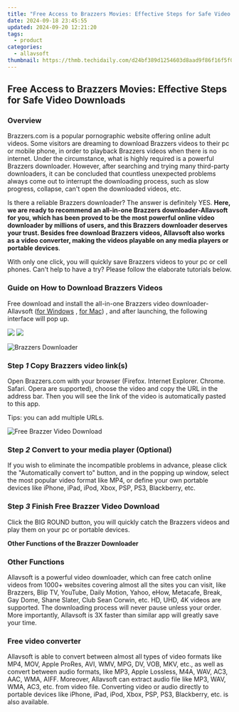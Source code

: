 ```yaml
---
title: "Free Access to Brazzers Movies: Effective Steps for Safe Video Downloads"
date: 2024-09-18 23:45:55
updated: 2024-09-20 12:21:20
tags:
  - product
categories:
  - allavsoft
thumbnail: https://thmb.techidaily.com/d24bf389d1254603d8aad9f86f16f5f0cd9be072e2e5d71e92f6bedcfed5d098.jpg
---
```


## Free Access to Brazzers Movies: Effective Steps for Safe Video Downloads

### Overview

Brazzers.com is a popular pornographic website offering online adult videos. Some visitors are dreaming to download Brazzers videos to their pc or mobile phone, in order to playback Brazzers videos when there is no internet. Under the circumstance, what is highly required is a powerful Brazzers downloader. However, after searching and trying many third-party downloaders, it can be concluded that countless unexpected problems always come out to interrupt the downloading process, such as slow progress, collapse, can't open the downloaded videos, etc.

Is there a reliable Brazzers downloader? The answer is definitely YES. **Here, we are ready to recommend an all-in-one Brazzers downloader-Allavsoft for you, which has been proved to be the most powerful online video downloader by millions of users, and this Brazzers downloader deserves your trust. Besides free download Brazzers videos, Allavsoft also works as a video converter, making the videos playable on any media players or portable devices**.

With only one click, you will quickly save Brazzers videos to your pc or cell phones. Can't help to have a try? Please follow the elaborate tutorials below.

### Guide on How to Download Brazzers Videos

Free download and install the all-in-one Brazzers video downloader- Allavsoft ([for Windows](https://tools.techidaily.com/allavsoft/products/) , [for Mac](https://tools.techidaily.com/allavsoft/products/)) , and after launching, the following interface will pop up.

[![](https://www.allavsoft.com/how-to/../images/how-to/free-download-win.jpg)](https://tools.techidaily.com/allavsoft/products/) [![](https://www.allavsoft.com/how-to/../images/how-to/free-download-mac.jpg)](https://tools.techidaily.com/allavsoft/products/)

![Brazzers Downloader](https://www.allavsoft.com/how-to/../images/allavsoft/screen-shot-600.jpg)

### Step _1_ Copy Brazzers video link(s)

Open Brazzers.com with your browser (Firefox. Internet Explorer. Chrome. Safari. Opera are supported), choose the video and copy the URL in the address bar. Then you will see the link of the video is automatically pasted to this app.

Tips: you can add multiple URLs.

![Free Brazzer Video Download](https://www.allavsoft.com/how-to/../images/how-to/brazzers-download/free-brazzer-video-download.jpg)

### Step _2_ Convert to your media player (Optional)

If you wish to eliminate the incompatible problems in advance, please click the "Automatically convert to" button, and in the popping up window, select the most popular video format like MP4, or define your own portable devices like iPhone, iPad, iPod, Xbox, PSP, PS3, Blackberry, etc.

### Step _3_ Finish Free Brazzer Video Download

Click the BIG ROUND button, you will quickly catch the Brazzers videos and play them on your pc or portable devices.

**Other Functions of the Brazzer Downloader**

### Other Functions

Allavsoft is a powerful video downloader, which can free catch online videos from 1000+ websites covering almost all the sites you can visit, like Brazzers, Blip TV, YouTube, Daily Motion, Yahoo, eHow, Metacafe, Break, Gay Dome, Shane Slater, Club Sean Corwin, etc. HD, UHD, 4K videos are supported. The downloading process will never pause unless your order. More importantly, Allavsoft is 3X faster than similar app will greatly save your time.

### Free video converter

Allavsoft is able to convert between almost all types of video formats like MP4, MOV, Apple ProRes, AVI, WMV, MPG, DV, VOB, MKV, etc., as well as convert between audio formats, like MP3, Apple Lossless, M4A, WAV, AC3, AAC, WMA, AIFF. Moreover, Allavsoft can extract audio file like MP3, WAV, WMA, AC3, etc. from video file. Converting video or audio directly to portable devices like iPhone, iPad, iPod, Xbox, PSP, PS3, Blackberry, etc. is also available.

<ins class="adsbygoogle"
     style="display:block"
     data-ad-format="autorelaxed"
     data-ad-client="ca-pub-7571918770474297"
     data-ad-slot="1223367746"></ins>



<ins class="adsbygoogle"
     style="display:block"
     data-ad-client="ca-pub-7571918770474297"
     data-ad-slot="8358498916"
     data-ad-format="auto"
     data-full-width-responsive="true"></ins>
